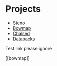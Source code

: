 # Projects

- [Steno](steno.md)
- [Bowmap](bowmap.md)
- [Chalsed](chalsed.md)
- [Datapacks](datapacks.md)

Test link please ignore

[[bowmap]]

